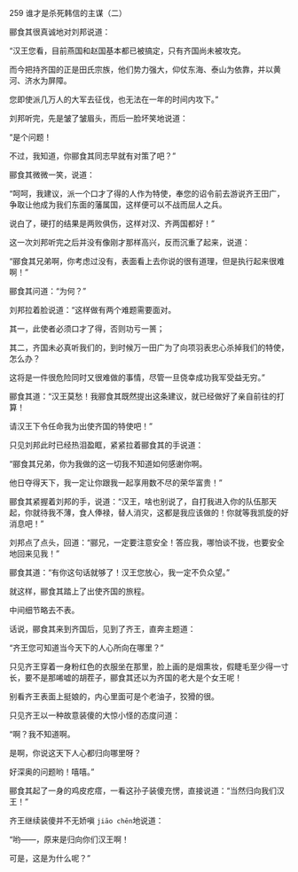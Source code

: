 259 谁才是杀死韩信的主谋（二）



郦食其很真诚地对刘邦说道：

“汉王您看，目前燕国和赵国基本都已被搞定，只有齐国尚未被攻克。

而今把持齐国的正是田氏宗族，他们势力强大，仰仗东海、泰山为依靠，并以黄河、济水为屏障。

您即使派几万人的大军去征伐，也无法在一年的时间内攻下。”



刘邦听完，先是皱了皱眉头，而后一脸坏笑地说道：

“是个问题！

不过，我知道，你郦食其同志早就有对策了吧？” 

郦食其微微一笑，说道：

“呵呵，我建议，派一个口才了得的人作为特使，奉您的诏令前去游说齐王田广，争取让他成为我们东面的藩属国，这样便可以不战而屈人之兵。

说白了，硬打的结果是两败俱伤，这样对汉、齐两国都好！”



这一次刘邦听完之后并没有像刚才那样高兴，反而沉重了起来，说道：

“郦食其兄弟啊，你考虑过没有，表面看上去你说的很有道理，但是执行起来很难啊！”

郦食其问道：“为何？”

刘邦拉着脸说道：“这样做有两个难题需要面对。

其一，此使者必须口才了得，否则功亏一篑；

其二，齐国未必真听我们的，到时候万一田广为了向项羽表忠心杀掉我们的特使，怎么办？

这将是一件很危险同时又很难做的事情，尽管一旦侥幸成功我军受益无穷。”



郦食其道：“汉王莫愁！我郦食其既然提出这条建议，就已经做好了亲自前往的打算！

请汉王下令任命我为出使齐国的特使吧！”

只见刘邦此时已经热泪盈眶，紧紧拉着郦食其的手说道：

“郦食其兄弟，你为我做的这一切我不知道如何感谢你啊。

他日夺得天下，我一定让你跟我一起享用数不尽的荣华富贵！”

郦食其紧握着刘邦的手，说道：“汉王，啥也别说了，自打我进入你的队伍那天起，你就待我不薄，食人俸禄，替人消灾，这都是我应该做的！你就等我凯旋的好消息吧！”

刘邦点了点头，回道：“郦兄，一定要注意安全！答应我，哪怕谈不拢，也要安全地回来见我！”

郦食其道：“有你这句话就够了！汉王您放心，我一定不负众望。”

就这样，郦食其踏上了出使齐国的旅程。

中间细节略去不表。



话说，郦食其来到齐国后，见到了齐王，直奔主题道：

“齐王您可知道当今天下的人心所向在哪里？”

只见齐王穿着一身粉红色的衣服坐在那里，脸上画的是烟熏妆，假睫毛至少得一寸长，要不是那唏嘘的胡茬子，郦食其还以为齐国的老大是个女王呢！

别看齐王表面上挺娘的，内心里面可是个老油子，狡猾的很。

只见齐王以一种故意装傻的大惊小怪的态度问道：

“啊？我不知道啊。

是啊，你说这天下人心都归向哪里呀？

好深奥的问题哟！嘻嘻。”



郦食其起了一身的鸡皮疙瘩，一看这孙子装傻充愣，直接说道：“当然归向我们汉王！”

齐王继续装傻并不无娇嗔 `jiāo chēn`地说道：

“哟——，原来是归向你们汉王啊！

可是，这是为什么呢？”

